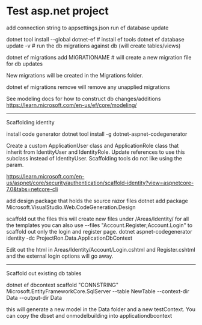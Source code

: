 # Test asp.net project

add connection string to appsettings.json
run ef database update 

dotnet tool install --global dotnet-ef # install ef tools
dotnet ef database update -v # run the db migrations against db (will create tables/views)

dotnet ef migrations add MIGRATIONAME # will create a new migration file for db updates

New migrations will be created in the Migrations folder.

dotnet ef migrations remove will remove any unapplied migrations

See modeling docs for how to construct db changes/additions
https://learn.microsoft.com/en-us/ef/core/modeling/

-----
Scaffolding identity

install code generator
dotnet tool install -g dotnet-aspnet-codegenerator

Create a custom ApplicationUser class and ApplicationRole class that inherit from IdentityUser<Guid> and IdentityRole<Guid>. Update references to use this subclass instead of IdentityUser<Guid>. Scaffolding tools do not like using the <T> param.

https://learn.microsoft.com/en-us/aspnet/core/security/authentication/scaffold-identity?view=aspnetcore-7.0&tabs=netcore-cli

add design package that holds the source razor files
dotnet add package Microsoft.VisualStudio.Web.CodeGeneration.Design

scaffold out the files
this will create new files under /Areas/Identity/ for all the templates
you can also use --files "Account.Register;Account.Login" to scaffold out only the login and register page.
dotnet aspnet-codegenerator identity -dc ProjectRon.Data.ApplicationDbContext

Edit out the html in Areas/Identity/Account/Login.cshtml and Register.cshtml and the external login options will go away.

----

Scaffold out existing db tables

dotnet ef dbcontext scaffold "CONNSTRING" Microsoft.EntityFrameworkCore.SqlServer --table NewTable --context-dir Data --output-dir Data

this will generate a new model in the Data folder and a new testContext. You can copy the dbset and onmodelbuilding into applicationdbcontext

